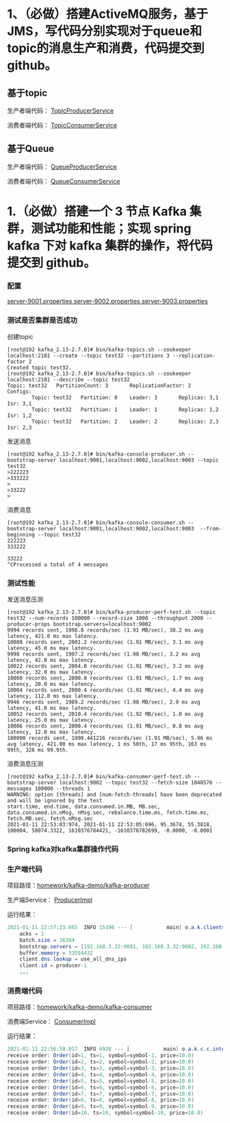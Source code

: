 # 1、（必做）搭建ActiveMQ服务，基于JMS，写代码分别实现对于queue和topic的消息生产和消费，代码提交到github。

## 基于topic

生产者端代码： [TopicProducerService](https://github.com/cocoZwwang/JAVA-000/blob/main/Week_13/homework/activeMq-demo/activemq-producer/src/main/java/pers/cocoadel/learning/activemq/producer/TopicProducerService.java)  

消费者端代码： [TopicConsumerService](https://github.com/cocoZwwang/JAVA-000/blob/main/Week_13/homework/activeMq-demo/activemq-consumer/src/main/java/pers/cocoadel/learning/activemq/consumer/TopicConsumerService.java)

## 基于Queue

生产者端代码： [QueueProducerService](https://github.com/cocoZwwang/JAVA-000/blob/main/Week_13/homework/activeMq-demo/activemq-producer/src/main/java/pers/cocoadel/learning/activemq/producer/QueueProducerService.java)  

消费者端代码： [QueueConsumerService](https://github.com/cocoZwwang/JAVA-000/blob/main/Week_13/homework/activeMq-demo/activemq-consumer/src/main/java/pers/cocoadel/learning/activemq/consumer/QueueConsumerService.java)  



#  1.（必做）搭建一个 3 节点 Kafka 集群，测试功能和性能；实现 spring kafka 下对 kafka 集群的操作，将代码提交到 github。

### 配置

[server-9001.properties,server-9002.properties,server-9003.properties](https://github.com/cocoZwwang/JAVA-000/tree/main/Week_13/kafka-cluster/config)

### 测试是否集群是否成功

创建topic

```shell
[root@192 kafka_2.13-2.7.0]# bin/kafka-topics.sh --zookeeper localhost:2181 --create --topic test32 --partitions 3 --replication-factor 2
Created topic test32.
[root@192 kafka_2.13-2.7.0]# bin/kafka-topics.sh --zookeeper localhost:2181 --describe --topic test32
Topic: test32   PartitionCount: 3       ReplicationFactor: 2    Configs:
        Topic: test32   Partition: 0    Leader: 3       Replicas: 3,1   Isr: 3,1
        Topic: test32   Partition: 1    Leader: 1       Replicas: 1,2   Isr: 1,2
        Topic: test32   Partition: 2    Leader: 2       Replicas: 2,3   Isr: 2,3

```

发送消息

```shell
[root@192 kafka_2.13-2.7.0]# bin/kafka-console-producer.sh --bootstrap-server localhost:9001,localhost:9002,localhost:9003 --topic test32
>222223
>333222
>
>33222
>
```

消费消息

```shell
[root@192 kafka_2.13-2.7.0]# bin/kafka-console-consumer.sh --bootstrap-server localhost:9001,localhost:9002,localhost:9003  --from-beginning --topic test32
222223
333222

33222
^CProcessed a total of 4 messages
```

### 测试性能

发送消息压测

```shell
[root@192 kafka_2.13-2.7.0]# bin/kafka-producer-perf-test.sh --topic test32 --num-records 100000 --record-size 1000 --throughput 2000 --producer-props bootstrap.servers=localhost:9002
9994 records sent, 1998.8 records/sec (1.91 MB/sec), 38.2 ms avg latency, 421.0 ms max latency.
10008 records sent, 2001.2 records/sec (1.91 MB/sec), 3.1 ms avg latency, 45.0 ms max latency.
9998 records sent, 1997.2 records/sec (1.90 MB/sec), 3.2 ms avg latency, 42.0 ms max latency.
10022 records sent, 2004.0 records/sec (1.91 MB/sec), 3.2 ms avg latency, 32.0 ms max latency.
10000 records sent, 2000.0 records/sec (1.91 MB/sec), 1.7 ms avg latency, 20.0 ms max latency.
10004 records sent, 2000.4 records/sec (1.91 MB/sec), 4.4 ms avg latency, 112.0 ms max latency.
9946 records sent, 1989.2 records/sec (1.90 MB/sec), 2.9 ms avg latency, 41.0 ms max latency.
10052 records sent, 2010.4 records/sec (1.92 MB/sec), 1.0 ms avg latency, 25.0 ms max latency.
10006 records sent, 2000.4 records/sec (1.91 MB/sec), 0.8 ms avg latency, 12.0 ms max latency.
100000 records sent, 1998.441216 records/sec (1.91 MB/sec), 5.96 ms avg latency, 421.00 ms max latency, 1 ms 50th, 17 ms 95th, 163 ms 99th, 326 ms 99.9th.
```

消费消息压测

```shell
[root@192 kafka_2.13-2.7.0]# bin/kafka-consumer-perf-test.sh --bootstrap-server localhost:9002 --topic test32 --fetch-size 1048576 --messages 100000 --threads 1
WARNING: option [threads] and [num-fetch-threads] have been deprecated and will be ignored by the test
start.time, end.time, data.consumed.in.MB, MB.sec, data.consumed.in.nMsg, nMsg.sec, rebalance.time.ms, fetch.time.ms, fetch.MB.sec, fetch.nMsg.sec
2021-01-11 22:53:03:974, 2021-01-11 22:53:05:696, 95.3674, 55.3818, 100004, 58074.3322, 1610376784421, -1610376782699, -0.0000, -0.0001
```

### Spring kafka对kafka集群操作代码

### 生产端代码

项目路径：[homework/kafka-demo/kafka-producer](homework/kafka-demo/kafka-producer)

生产端Service： [ProducerImpl](https://github.com/cocoZwwang/JAVA-000/blob/main/Week_13/homework/kafka-demo/kafka-producer/src/main/java/pers/cocoadel/learning/kafka/producer/ProducerImpl.java) 

运行结果：

```java
2021-01-11 22:57:23.665  INFO 15196 --- [           main] o.a.k.clients.producer.ProducerConfig    : ProducerConfig values: 
	acks = 1
	batch.size = 16384
	bootstrap.servers = [192.168.3.32:9001, 192.168.3.32:9002, 192.168.3.32:9003]
	buffer.memory = 33554432
	client.dns.lookup = use_all_dns_ips
	client.id = producer-1
    ...
```

### 消费端代码

项目路径：[homework/kafka-demo/kafka-consumer](https://github.com/cocoZwwang/JAVA-000/tree/main/Week_13/homework/kafka-demo/kafka-consumer)

消费端Service： [ConsumerImpl](https://github.com/cocoZwwang/JAVA-000/blob/main/Week_13/homework/kafka-demo/kafka-consumer/src/main/java/pers/cocoade/learning/kafka/consumer/ConsumerImpl.java) 

运行结果：

```java
2021-01-11 22:56:58.017  INFO 6928 --- [           main] o.a.k.c.c.internals.SubscriptionState    : [Consumer clientId=consumer-pers.ocoadel-1, groupId=pers.ocoadel] Resetting offset for partition order.test-0 to offset 0.
receive order: Order(id=1, ts=1, symbol=symbol-1, price=10.0)
receive order: Order(id=2, ts=2, symbol=symbol-2, price=10.0)
receive order: Order(id=3, ts=3, symbol=symbol-3, price=10.0)
receive order: Order(id=4, ts=4, symbol=symbol-4, price=10.0)
receive order: Order(id=5, ts=5, symbol=symbol-5, price=10.0)
receive order: Order(id=6, ts=6, symbol=symbol-6, price=10.0)
receive order: Order(id=7, ts=7, symbol=symbol-7, price=10.0)
receive order: Order(id=8, ts=8, symbol=symbol-8, price=10.0)
receive order: Order(id=9, ts=9, symbol=symbol-9, price=10.0)
receive order: Order(id=10, ts=10, symbol=symbol-10, price=10.0)
```



### 







